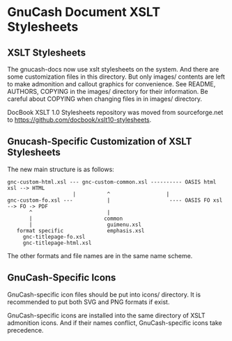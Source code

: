 # GnuCash Document XSLT Stylesheets

## XSLT Stylesheets
The gnucash-docs now use xslt stylesheets on the system. And there are some customization files
in this directory. But only images/ contents are left to make admonition and callout graphics
for convenience. See README, AUTHORS, COPYING in the images/ directory for their information.
Be careful about COPYING when changing files in in images/ directory.

DocBook XSLT 1.0 Stylesheets repository was moved from sourceforge.net to
https://github.com/docbook/xslt10-stylesheets.

## Gnucash-Specific Customization of XSLT Stylesheets
The new main structure is as follows:
```
gnc-custom-html.xsl --- gnc-custom-common.xsl ---------- OASIS html xsl --> HTML
                     |          ^                  |
gnc-custom-fo.xsl ---           |                   ---- OASIS FO xsl --> FO -> PDF
       ^                        |
       |                       common
       |                        guimenu.xsl
   format specific              emphasis.xsl
     gnc-titlepage-fo.xsl
     gnc-titlepage-html.xsl
```

The other formats and file names are in the same name scheme.

## GnuCash-Specific Icons
GnuCash-specific icon files should be put into icons/ directory. It is recommended to put both
SVG and PNG formats if exist.

GnuCash-specific icons are installed into the same directory of XSLT admonition icons. And if
their names conflict, GnuCash-specific icons take precedence.
